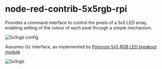 # node-red-contrib-5x5rgb-rpi

Provides a command interface to control the pixels of a 5x5 LED array, enabling setting of the colour of each pixel
through a simple mechanism.

![5x5rgb config](/img/rgb5x5-config.png)

Assumes i2c interface, as implemented by [Pimoroni 5x5 RGB LED breakout module](https://shop.pimoroni.com/products/5x5-rgb-matrix-breakout)

![5x5rgb](https://cdn.shopify.com/s/files/1/0174/1800/products/5x5-rgb-matrix-breakout-2_1024x1024.jpg?v=1552670181)

